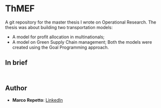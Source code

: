 # ThMEF
A git repository for the master thesis I wrote on Operational Research. The thesis was about building two transportation models:
* A model for profit allocation in multinationals;
* A model on Green Supply Chain management;
Both the models were created using the Goal Programming approach.
## In brief
<p align="center"><img src="/tex/5dbe5b145aadca33462081dbafc5148e.svg?invert_in_darkmode&sanitize=true" align=middle width=33.18502605pt height=11.232861749999998pt/></p>

## Author
* **Marco Repetto**: [LinkedIn](https://www.linkedin.com/in/marco-repetto-256562b3/)

